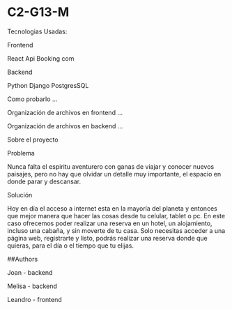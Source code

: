 # C2-G13-M

Tecnologias Usadas:

Frontend

React
Api Booking com

Backend

Python
Django
PostgresSQL

Como probarlo
...

Organización de archivos en frontend
...

Organización de archivos en backend
...

Sobre el proyecto

Problema

Nunca falta el espiritu aventurero con ganas de viajar y conocer nuevos paisajes, pero no hay que olvidar un detalle muy importante, el espacio en donde parar y descansar. 

Solución

Hoy en día el acceso a internet esta en la mayoría del planeta y entonces que mejor manera que hacer las cosas desde tu celular, tablet o pc. En este caso ofrecemos poder realizar una reserva en un hotel, un alojamiento, incluso una cabaña, y sin moverte de tu casa. Solo necesitas acceder a una página web, registrarte y listo, podrás realizar una reserva donde que quieras, para el día o el tiempo que tu elijas.

##Authors

Joan - backend

Melisa - backend

Leandro - frontend
